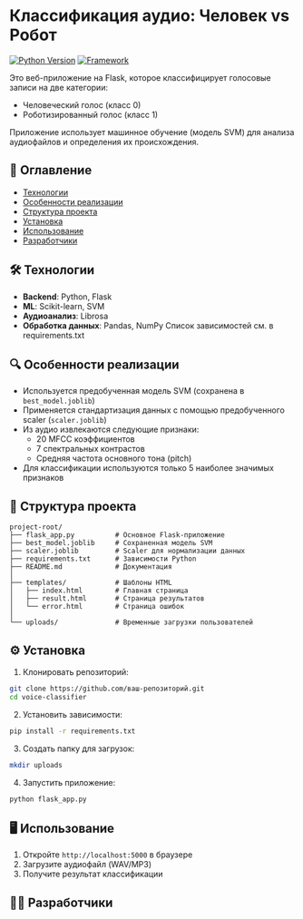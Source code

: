# Классификация аудио: Человек vs Робот

[![Python Version](https://img.shields.io/badge/python-3.7%2B-blue)](https://www.python.org/)
[![Framework](https://img.shields.io/badge/flask-2.0%2B-lightgrey)](https://flask.palletsprojects.com/)

Это веб-приложение на Flask, которое классифицирует голосовые записи на две категории:
- Человеческий голос (класс 0)
- Роботизированный голос (класс 1)

Приложение использует машинное обучение (модель SVM) для анализа аудиофайлов и определения их происхождения.

## 📌 Оглавление
- [Технологии](#-технологии)
- [Особенности реализации](#-особенности-реализации)
- [Структура проекта](#-структура-проекта)
- [Установка](#-установка)
- [Использование](#-использование)
- [Разработчики](#-разработчики)

## 🛠 Технологии
- **Backend**: Python, Flask
- **ML**: Scikit-learn, SVM
- **Аудиоанализ**: Librosa
- **Обработка данных**: Pandas, NumPy
Список зависимостей см. в requirements.txt

## 🔍 Особенности реализации
- Используется предобученная модель SVM (сохранена в `best_model.joblib`)
- Применяется стандартизация данных с помощью предобученного scaler (`scaler.joblib`)
- Из аудио извлекаются следующие признаки:
  - 20 MFCC коэффициентов
  - 7 спектральных контрастов
  - Средняя частота основного тона (pitch)
- Для классификации используются только 5 наиболее значимых признаков

## 📂 Структура проекта
```
project-root/
├── flask_app.py          # Основное Flask-приложение
├── best_model.joblib     # Сохраненная модель SVM
├── scaler.joblib         # Scaler для нормализации данных
├── requirements.txt      # Зависимости Python
├── README.md             # Документация
│
├── templates/            # Шаблоны HTML
│   ├── index.html        # Главная страница
│   ├── result.html       # Страница результатов
│   └── error.html        # Страница ошибок
│
└── uploads/              # Временные загрузки пользователей
```

## ⚙️ Установка

1. Клонировать репозиторий:
```bash
git clone https://github.com/ваш-репозиторий.git
cd voice-classifier
```

2. Установить зависимости:
```bash
pip install -r requirements.txt
```

3. Создать папку для загрузок:
```bash
mkdir uploads
```

4. Запустить приложение:
```bash
python flask_app.py
```

## 🖥 Использование
1. Откройте `http://localhost:5000` в браузере
2. Загрузите аудиофайл (WAV/MP3)
3. Получите результат классификации

## 👨‍💻 Разработчики




